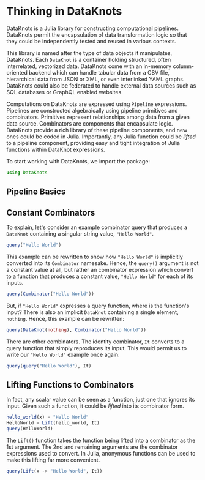 # Thinking in DataKnots

DataKnots is a Julia library for constructing computational pipelines.
DataKnots permit the encapsulation of data transformation logic so 
that they could be independently tested and reused in various contexts.

This library is named after the type of data objects it manipulates,
DataKnots. Each `DataKnot` is a container holding structured, often
interrelated, vectorized data. DataKnots come with an in-memory
column-oriented backend which can handle tabular data from a CSV file,
hierarchical data from JSON or XML, or even interlinked YAML graphs.
DataKnots could also be federated to handle external data sources such
as SQL databases or GraphQL enabled websites.

Computations on DataKnots are expressed using `Pipeline` expressions.
Pipelines are constructed algebraically using pipeline primitives and
combinators. Primitives represent relationships among data from a given
data source. Combinators are components that encapsulate logic.
DataKnots provide a rich library of these pipeline components, and new
ones could be coded in Julia. Importantly, any Julia function could be
*lifted* to a pipeline component, providing easy and tight integration
of Julia functions within DataKnot expressions.

To start working with DataKnots, we import the package:

```julia
using DataKnots
```

## Pipeline Basics



## Constant Combinators

To explain, let's consider an example combinator query that produces a
`DataKnot` containing a singular string value, `"Hello World"`. 

```julia
query("Hello World")
```

This example can be rewritten to show how `"Hello World"` is implicitly
converted into its `Combinator` namesake. Hence, the `query()` argument
is not a constant value at all, but rather an combinator expression
which convert to a function that produces a constant value, 
`"Hello World"` for each of its inputs.

```julia
query(Combinator("Hello World"))
```

But, if `"Hello World"` expresses a query function, where is the
function's input? There is also an implicit `DataKnot` containing a
single element, `nothing`. Hence, this example can be rewritten:

```julia
query(DataKnot(nothing), Combinator("Hello World"))
```

There are other combinators. The identity combinator, `It` converts to
a query function that simply reproduces its input. This would permit us
to write our `"Hello World"` example once again:

```julia
query(query("Hello World"), It)
```

## Lifting Functions to Combinators


In fact, any scalar value can be seen as a function, just one that
ignores its input. Given such a function, it could be *lifted* into its
combinator form.

```julia
hello_world(x) = "Hello World"
HelloWorld = Lift(hello_world, It)
query(HelloWorld)
```

The `Lift()` function takes the function being lifted into a combinator
as the 1st argument. The 2nd and remaining arguments are the combinator
expressions used to convert. In Julia, anonymous functions can be used
to make this lifting far more convenient.

```julia
query(Lift(x -> "Hello World", It))
```


